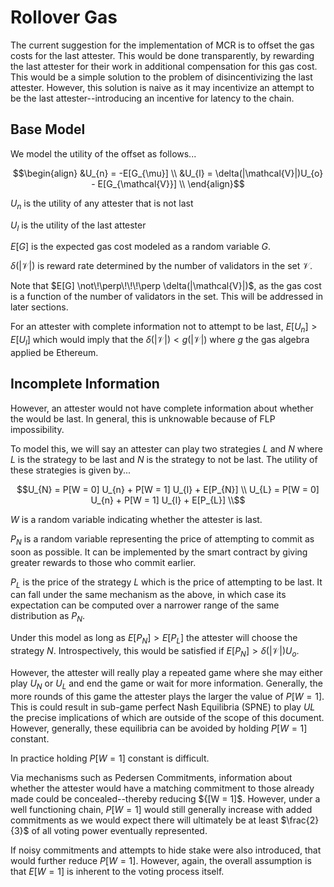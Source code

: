 # Rollover Gas
The current suggestion for the implementation of MCR is to offset the gas costs for the last attester. This would be done transparently, by rewarding the last attester for their work in additional compensation for this gas cost. This would be a simple solution to the problem of disincentivizing the last attester. However, this solution is naive as it may incentivize an attempt to be the last attester--introducing an incentive for latency to the chain.

## Base Model
We model the utility of the offset as follows...

```math
\begin{align}
&U_{n} = -E[G_{\mu}] \\
&U_{l} = \delta(|\mathcal{V}|)U_{o} - E[G_{\mathcal{V}}] \\
\end{align}
```
$U_{n}$ is the utility of any attester that is not last

$U_{l}$ is the utility of the last attester

$E[G]$ is the expected gas cost modeled as a random variable $G$.

$\delta(|\mathcal{V}|)$ is reward rate determined by the number of validators in the set $\mathcal{V}$.

Note that $E[G] \not\!\perp\!\!\!\perp \delta(|\mathcal{V}|)$, as the gas cost is a function of the number of validators in the set. This will be addressed in later sections.

For an attester with complete information not to attempt to be last, $E[U_{n}] > E[U_{l}]$ which would imply that the $\delta(|\mathcal{V}|) < g(|\mathcal{V}|)$ where $g$ the gas algebra applied be Ethereum. 

## Incomplete Information
However, an attester would not have complete information about whether the would be last. In general, this is unknowable because of FLP impossibility.

To model this, we will say an attester can play two strategies $L$ and $N$ where $L$ is the strategy to be last and $N$ is the strategy to not be last. The utility of these strategies is given by...

```math
U_{N} = P[W = 0] U_{n} + P[W = 1] U_{l} + E[P_{N}] \\
U_{L} = P[W = 0] U_{n} + P[W = 1] U_{l} + E[P_{L}] \\
```
$W$ is a random variable indicating whether the attester is last.

$P_{N}$ is a random variable representing the price of attempting to commit as soon as possible. It can be implemented by the smart contract by giving greater rewards to those who commit earlier.

$P_{L}$ is the price of the strategy $L$ which is the price of attempting to be last. It can fall under the same mechanism as the above, in which case its expectation can be computed over a narrower range of the same distribution as $P_{N}$.

Under this model as long as $E[P_{N}] > E[P_{L}]$ the attester will choose the strategy $N$. Introspectively, this would be satisfied if $E[P_{N}] > \delta(|\mathcal{V}|)U_{o}$. 

However, the attester will really play a repeated game where she may either play $U_{N}$ or $U_{L}$ and end the game or wait for more information. Generally, the more rounds of this game the attester plays the larger the value of $P[W = 1]$. This is could result in sub-game perfect Nash Equilibria (SPNE) to play $U{L}$ the precise implications of which are outside of the scope of this document. However, generally, these equilibria can be avoided by holding $P[W = 1]$ constant. 

In practice holding $P[W = 1]$ constant is difficult. 

Via mechanisms such as Pedersen Commitments, information about whether the attester would have a matching commitment to those already made could be concealed--thereby reducing ${[W = 1]$. However, under a well functioning chain, $P[W = 1]$ would still generally increase with added commitments as we would expect there will ultimately be at least $\frac{2}{3}$ of all voting power eventually represented.

If noisy commitments and attempts to hide stake were also introduced, that would further reduce $P[W = 1]$. However, again, the overall assumption is that $E[W = 1]$ is inherent to the voting process itself.
